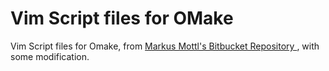 # Vim Script files for OMake

Vim Script files for Omake, from 
[Markus Mottl's Bitbucket Repository
](https://bitbucket.org/mmottl/vim-files/src), 
with some modification. 

